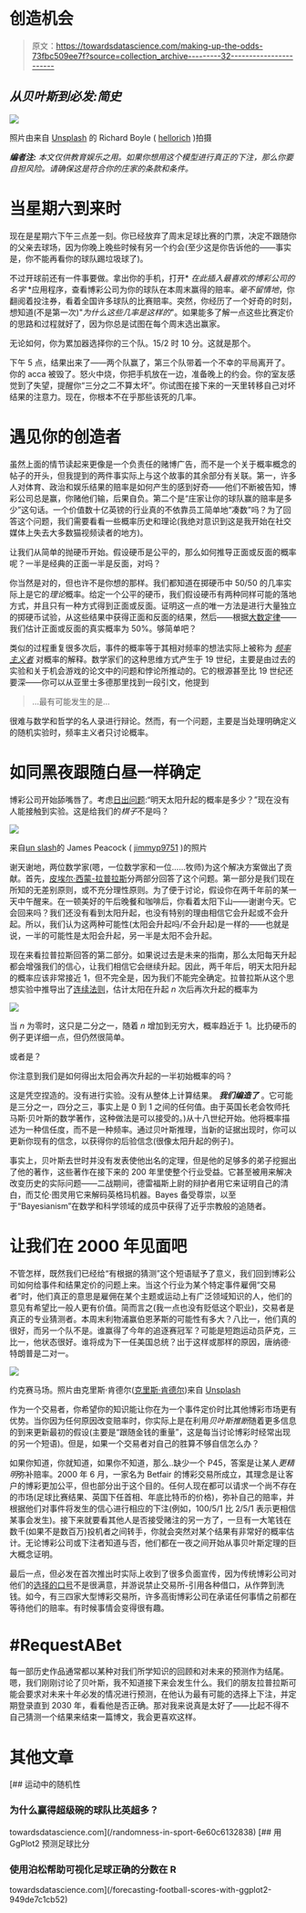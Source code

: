 # 创造机会

> 原文：<https://towardsdatascience.com/making-up-the-odds-73fbc509ee7f?source=collection_archive---------32----------------------->

## *从贝叶斯到必发:简史*

![](img/83aeac43211f96b6fcdfdb0338e44f2b.png)

照片由来自 [Unsplash](https://unsplash.com/photos/wu7oy6XhAoU) 的 Richard Boyle ( [hellorich](https://unsplash.com/@hellorich) )拍摄

***编者注:*** *本文仅供教育娱乐之用。如果你想用这个模型进行真正的下注，那么你要自担风险。请确保这是符合你的庄家的条款和条件。*

# 当星期六到来时

现在是星期六下午三点差一刻。你已经放弃了周末足球比赛的门票，决定不跟随你的父亲去球场，因为你晚上晚些时候有另一个约会(至少这是你告诉他的——事实是，你不能再看你的球队踢垃圾球了)。

不过开球前还有一件事要做。拿出你的手机，打开* *在此插入最喜欢的博彩公司的名字* *应用程序，查看博彩公司为你的球队在本周末赢得的赔率。*毫不留情地*，你翻阅着投注券，看着全国许多球队的比赛赔率。突然，你经历了一个好奇的时刻，想知道(不是第一次)"*为什么这些几率是这样的*"。如果能多了解一点这些比赛定价的思路和过程就好了，因为你总是试图在每个周末选出赢家。

无论如何，你为累加器选择你的三个队。15/2 时 10 分。这就是那个。

下午 5 点，结果出来了——两个队赢了，第三个队带着一个不幸的平局离开了。你的 acca 被毁了。怒火中烧，你把手机放在一边，准备晚上的约会。你的室友感觉到了失望，提醒你“三分之二不算太坏”。你试图在接下来的一天里转移自己对坏结果的注意力。现在，你根本不在乎那些该死的几率。

# 遇见你的创造者

虽然上面的情节读起来更像是一个负责任的赌博广告，而不是一个关于概率概念的帖子的开头，但我提到的两件事实际上与这个故事的其余部分有关联。第一，许多人对体育、政治和娱乐结果的赔率是如何产生的感到好奇——他们不断被告知，博彩公司总是赢，你赌他们输，后果自负。第二个是“庄家让你的球队赢的赔率是多少”这句话。一个价值数十亿英镑的行业真的不依靠员工简单地“凑数”吗？为了回答这个问题，我们需要看看一些概率历史和理论(我绝对意识到这是我开始在社交媒体上失去大多数猫视频读者的地方)。

让我们从简单的抛硬币开始。假设硬币是公平的，那么如何推导正面或反面的概率呢？一半是经典的正面一半是反面，对吗？

你当然是对的，但也许不是你想的那样。我们都知道在掷硬币中 50/50 的几率实际上是它的*理论*概率。给定一个公平的硬币，我们假设硬币有两种同样可能的落地方式，并且只有一种方式得到正面或反面。证明这一点的唯一方法是进行大量独立的掷硬币试验，从这些结果中获得正面和反面的结果，然后——根据[大数定律](https://en.wikipedia.org/wiki/Law_of_large_numbers)——我们估计正面或反面的真实概率为 50%。够简单吧？

类似的过程重复很多次后，事件的概率等于其相对频率的想法实际上被称为 [*频率主义者*](https://en.wikipedia.org/wiki/Frequentist_probability) 对概率的解释。数学家们的这种思维方式产生于 19 世纪，主要是由过去的实验和关于机会游戏的论文中的问题和悖论所推动的。它的根源甚至比 19 世纪还要深——你可以从亚里士多德那里找到一段引文，他提到

> …最有可能发生的是…

很难与数学和哲学的名人录进行辩论。然而，有一个问题，主要是当处理明确定义的随机实验时，频率主义者只讨论概率。

# 如同黑夜跟随白昼一样确定

博彩公司开始舔嘴唇了。考虑[日出问题](https://en.wikipedia.org/wiki/Sunrise_problem):“明天太阳升起的概率是多少？”现在没有人能接触到实验。这是给我们的*棋子*不是吗？

![](img/65dd28221ce8385e25df4fd71422ef1e.png)

来自[un slash](https://unsplash.com/photos/AxYOB1v9TsU)的 James Peacock ( [jimmyp9751](https://unsplash.com/@jimmyp9751) )的照片

谢天谢地，两位数学家(嗯，一位数学家和一位……牧师)为这个解决方案做出了贡献。首先，[皮埃尔·西蒙-拉普拉斯](https://en.wikipedia.org/wiki/Pierre-Simon_Laplace)分两部分回答了这个问题。第一部分是我们现在所知的无差别原则，或不充分理性原则。为了便于讨论，假设你在两千年前的某一天中午醒来。在一顿美好的午后晚餐和咖啡后，你看着太阳下山——谢谢今天。它会回来吗？我们还没有看到太阳升起，也没有特别的理由相信它会升起或不会升起。所以，我们认为这两种可能性(太阳会升起吗/不会升起)是一样的——也就是说，一半的可能性是太阳会升起，另一半是太阳不会升起。

现在来看拉普拉斯回答的第二部分。如果说过去是未来的指南，那么太阳每天升起都会增强我们的信心，让我们相信它会继续升起。因此，两千年后，明天太阳升起的概率应该非常接近 1，但不完全是，因为我们不能完全确定。拉普拉斯从这个思想实验中推导出了[连续法则](https://en.wikipedia.org/wiki/Rule_of_succession)，估计太阳在升起 *n* 次后再次升起的概率为

![](img/b9243962d2f4ab7446f944cb4ef63c31.png)

当 *n* 为零时，这只是二分之一，随着 *n* 增加到无穷大，概率趋近于 1。比扔硬币的例子更详细一点，但仍然很简单。

或者是？

你注意到我们是如何得出太阳会再次升起的一半初始概率的吗？

这是凭空捏造的。没有进行实验。没有从整体上计算结果。 ***我们编造了*** 。它可能是三分之一，四分之三，事实上是 0 到 1 之间的任何值。由于英国长老会牧师托马斯·贝叶斯的数学著作，这种做法是可以接受的。)从十八世纪开始。他将概率描述为一种信任度，而不是一种频率。通过贝叶斯推理，当新的证据出现时，你可以更新你现有的信念，以获得你的后验信念(很像太阳升起的例子)。

事实上，贝叶斯去世时并没有发表使他出名的定理，但是他的足够多的弟子挖掘出了他的著作，这些著作在接下来的 200 年里使整个行业受益。它甚至被用来解决改变历史的实际问题——二战期间，德雷福斯上尉的辩护者用它来证明自己的清白，而艾伦·图灵用它来解码英格玛机器。Bayes 备受尊崇，以至于“Bayesianism”在数学和科学领域的成员中获得了近乎宗教般的追随者。

# 让我们在 2000 年见面吧

不管怎样，既然我们已经给“有根据的猜测”这个短语赋予了意义，我们回到博彩公司如何给事件和结果定价的问题上来。当这个行业为某个特定事件雇佣“交易者”时，他们真正的意思是雇佣在某个主题或运动上有广泛领域知识的人，他们的意见有希望比一般人更有价值。简而言之(我一点也没有贬低这个职业)，交易者是真正的专业猜测者。本周末利物浦赢伯恩茅斯的可能性有多大？八比一，他们真的很好，而另一个队不是。谁赢得了今年的追逐赛冠军？可能是短跑运动员萨克，三比一，他状态很好。谁将成为下一任美国总统？出于这样或那样的原因，唐纳德·特朗普是二对一。

![](img/2c2bab94af52455a26ae4f6092f1d455.png)

约克赛马场。照片由克里斯·肯德尔([克里斯·肯德尔](https://unsplash.com/@chriskendall))来自 [Unsplash](https://unsplash.com/photos/4vetVkqmj90)

作为一个交易者，你希望你的知识能让你在为一个事件定价时比其他博彩市场更有优势。当你因为任何原因改变赔率时，你实际上是在利用*贝叶斯推断*随着更多信息的到来更新最初的假设(主要是“跟随金钱的重量”，这是每当讨论博彩时经常出现的另一个短语)。但是，如果一个交易者对自己的胜算不够自信怎么办？

如果你知道，你就知道，如果你不知道，那么..缺少一个 P45，答案是让某人*更精明*弥补赔率。2000 年 6 月，一家名为 Betfair 的博彩交易所成立，其理念是让客户的博彩更加公平，但也部分出于这个目的。任何人现在都可以请求一个尚不存在的市场(足球比赛结果、英国下任首相、年底比特币的价格)，弥补自己的赔率，并根据他们对事件将发生的信心进行相应的下注(例如，100/5/1 比 2/5/1 表示更相信某事会发生)。接下来就要看其他人是否接受赌注的另一方了，一旦有一大笔钱在数千(如果不是数百万)投机者之间转手，你就会突然对某个结果有非常好的概率估计。无论博彩公司或下注者知道与否，他们都在一夜之间开始从事贝叶斯定理的巨大概念证明。

最后一点，但必发在首次推出时实际上收到了很多负面宣传，因为传统博彩公司对他们的[选择的口号](https://www.theguardian.com/sport/2002/jan/13/horseracing.tonypaley)不是很满意，并游说禁止交易所-引用各种借口，从作弊到洗钱。如今，有三四家大型博彩交易所，许多高街博彩公司在承诺任何事情之前都在等待他们的赔率。有时候事情会变得很有趣。

# #RequestABet

每一部历史作品通常都以某种对我们所学知识的回顾和对未来的预测作为结尾。嗯，我们刚刚讨论了贝叶斯，我不知道接下来会发生什么。我们的朋友拉普拉斯可能会要求对未来十年必发的情况进行预测，在他认为最有可能的选择上下注，并定期登录直到 2030 年，看看他是否正确。那对我来说真是太好了——比起不得不自己猜测一个结果来结束一篇博文，我会更喜欢这样。

# 其他文章

[](/randomness-in-sport-6e60c6132838) [## 运动中的随机性

### 为什么赢得超级碗的球队比英超多？

towardsdatascience.com](/randomness-in-sport-6e60c6132838) [](/forecasting-football-scores-with-ggplot2-949de7c1cb52) [## 用 GgPlot2 预测足球比分

### 使用泊松帮助可视化足球正确的分数在 R

towardsdatascience.com](/forecasting-football-scores-with-ggplot2-949de7c1cb52)